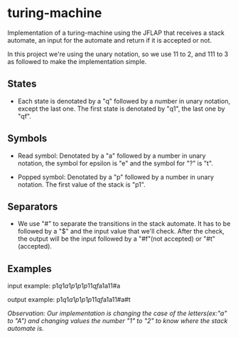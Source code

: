 # turing-machine
Implementation of a turing-machine using the JFLAP that receives a stack automate, an input for the automate and return if it is accepted or not.

In this project we're using the unary notation, so we use 11 to 2, and 111 to 3 as followed to make the implementation simple.

## States
 * Each state is denotated by a "q" followed by a number in unary notation, except the last one. The first state is denotated by "q1", the last one by "qf".

## Symbols
 * Read symbol:
Denotated by a "a" followed by a number in unary notation, the symbol for epsilon is "e" and the symbol for "?" is "t".

 * Popped symbol:
Denotated by a "p" followed by a number in unary notation. The first value of the stack is "p1".

## Separators
 * We use "#" to separate the transitions in the stack automate. It has to be followed by a "$" and the input value that we'll check.
After the check, the output will be the input followed by a "#f"(not accepted) or "#t"(accepted).

## Examples

input example: p1$q1a1p1p1p11qf$a1a11#a

output example: p1$q1a1p1p1p11qf$a1a11#a#t

*Observation: Our implementation is changing the case of the letters(ex:"a" to "A") and changing values the number "1" to "2" to know where the stack automate is.*
